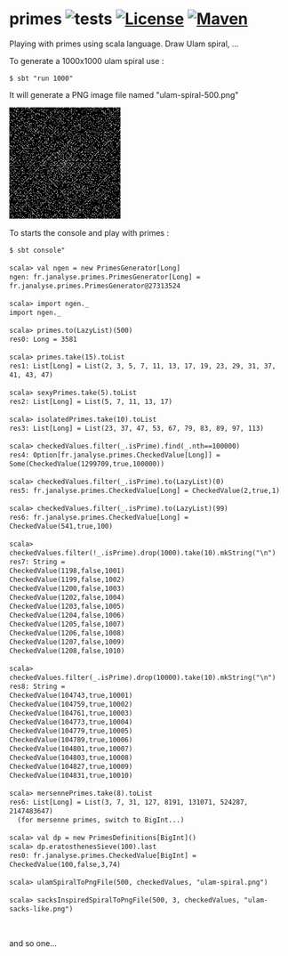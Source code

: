 # primes ![tests][tests-workflow] [![License][licenseImg]][licenseLink] [![Maven][mavenImg]][mavenLink]

Playing with primes using scala language. Draw Ulam spiral, ...

To generate a 1000x1000 ulam spiral use : 
```
$ sbt "run 1000"
```
It will generate a PNG image file named "ulam-spiral-500.png"

![](images/ulam-spiral-200.png)

To starts the console and play with primes :
```
$ sbt console"

scala> val ngen = new PrimesGenerator[Long]
ngen: fr.janalyse.primes.PrimesGenerator[Long] = fr.janalyse.primes.PrimesGenerator@27313524

scala> import ngen._
import ngen._

scala> primes.to(LazyList)(500)
res0: Long = 3581

scala> primes.take(15).toList
res1: List[Long] = List(2, 3, 5, 7, 11, 13, 17, 19, 23, 29, 31, 37, 41, 43, 47)

scala> sexyPrimes.take(5).toList
res2: List[Long] = List(5, 7, 11, 13, 17)

scala> isolatedPrimes.take(10).toList
res3: List[Long] = List(23, 37, 47, 53, 67, 79, 83, 89, 97, 113)

scala> checkedValues.filter(_.isPrime).find(_.nth==100000)
res4: Option[fr.janalyse.primes.CheckedValue[Long]] = Some(CheckedValue(1299709,true,100000))

scala> checkedValues.filter(_.isPrime).to(LazyList)(0)
res5: fr.janalyse.primes.CheckedValue[Long] = CheckedValue(2,true,1)

scala> checkedValues.filter(_.isPrime).to(LazyList)(99)
res6: fr.janalyse.primes.CheckedValue[Long] = CheckedValue(541,true,100)

scala> checkedValues.filter(!_.isPrime).drop(1000).take(10).mkString("\n")
res7: String = 
CheckedValue(1198,false,1001)
CheckedValue(1199,false,1002)
CheckedValue(1200,false,1003)
CheckedValue(1202,false,1004)
CheckedValue(1203,false,1005)
CheckedValue(1204,false,1006)
CheckedValue(1205,false,1007)
CheckedValue(1206,false,1008)
CheckedValue(1207,false,1009)
CheckedValue(1208,false,1010)

scala> checkedValues.filter(_.isPrime).drop(10000).take(10).mkString("\n")
res8: String = 
CheckedValue(104743,true,10001)
CheckedValue(104759,true,10002)
CheckedValue(104761,true,10003)
CheckedValue(104773,true,10004)
CheckedValue(104779,true,10005)
CheckedValue(104789,true,10006)
CheckedValue(104801,true,10007)
CheckedValue(104803,true,10008)
CheckedValue(104827,true,10009)
CheckedValue(104831,true,10010)

scala> mersennePrimes.take(8).toList
res6: List[Long] = List(3, 7, 31, 127, 8191, 131071, 524287, 2147483647)
  (for mersenne primes, switch to BigInt...)

scala> val dp = new PrimesDefinitions[BigInt]()
scala> dp.eratosthenesSieve(100).last
res0: fr.janalyse.primes.CheckedValue[BigInt] = CheckedValue(100,false,3,74)

scala> ulamSpiralToPngFile(500, checkedValues, "ulam-spiral.png")

scala> sacksInspiredSpiralToPngFile(500, 3, checkedValues, "ulam-sacks-like.png")

  
```

and so one...

[tests-workflow]: https://github.com/dacr/primes/actions/workflows/scala.yml/badge.svg

[mavenImg]: https://img.shields.io/maven-central/v/fr.janalyse/primes_3.svg
[mavenLink]: https://search.maven.org/#search%7Cga%7C1%7Cfr.janalyse.primes

[licenseImg]: https://img.shields.io/github/license/dacr/primes.svg
[licenseLink]: https://www.apache.org/licenses/LICENSE-2.0.txt
